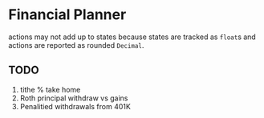 # Financial Planner

actions may not add up to states because states are
tracked as `float`s and actions are reported as rounded
`Decimal`.

## TODO

1. tithe % take home
2. Roth principal withdraw vs gains
3. Penalitied withdrawals from 401K